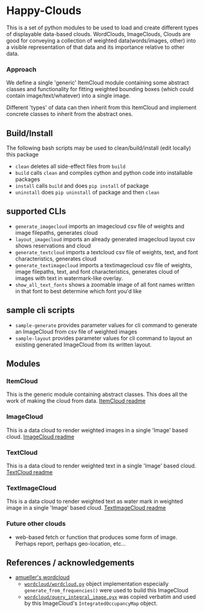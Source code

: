 # Happy-Clouds
This is a set of python modules to be used to load and create different types of displayable data-based clouds. WordClouds, ImageClouds, <other>Clouds are good for conveying a collection of weighted data(words/images, other) into a visible representation of that data and its importance relative to other data.

### Approach
We define a single 'generic' ItemCloud module containing some abstract classes and functionality for fitting weighted bounding boxes (which could contain image/text/whatever) into a single image.

Different 'types' of data can then inherit from this ItemCloud and implement concrete classes to inherit from the abstract ones. 

## Build/Install

The following bash scripts may be used to clean/build/install (edit locally) this package
- `clean`  deletes all side-effect files from `build`
- `build`  calls `clean` and compiles cython and python code into installable packages
- `install`  calls `build` and does `pip install` of package 
- `uninstall`  does `pip uninstall` of package and then `clean`

## supported CLIs
- `generate_imagecloud`  imports an imagecloud csv file of weights and image filepaths, generates cloud
- `layout_imagecloud` imports an already generated imagecloud layout csv shows reservations and cloud
- `generate_textcloud` imports a textcloud csv file of weights, text, and font characteristics, generates cloud
- `generate_textimagecloud` imports a textimagecloud csv file of weights, image filepaths, text, and font characteristics, generates cloud of images with text in watermark-like overlay.
- `show_all_text_fonts` shows a zoomable image of all font names written in that font to best determine which font you'd like

## sample cli scripts
- `sample-generate` provides parameter values for cli command to generate an ImageCloud from csv file of weighted images
- `sample-layout` provides parameter values for cli command to layout an existing generated ImageCloud from its written layout.

## Modules

### ItemCloud
This is the generic module containing abstract classes. This does all the work of making the cloud from data.
[ItemCloud readme](src/itemcloud/readme.md)

### ImageCloud
This is a data cloud to render weighted images in a single 'Image' based cloud.
[ImageCloud readme](src/imagecloud/readme.md)

### TextCloud
This is a data cloud to render weighted text in a single 'Image' based cloud.
[TextCloud readme](src/textcloud/readme.md)

### TextImageCloud
This is a data cloud to render weighted text as water mark in weighted image in a single 'Image' based cloud.
[TextImageCloud readme](src/textimagecloud/readme.md)


### Future other clouds
* web-based fetch or function that produces some form of image. Perhaps report, perhaps geo-location, etc...

## References / acknowledgements
- [amueller's wordcloud](https://github.com/amueller/word_cloud)
    - [`wordcloud/wordcloud.py`](https://github.com/amueller/word_cloud/blob/main/wordcloud/wordcloud.py) object implementation especially `generate_from_frequencies()` were used to build this ImageCloud
    - [`wordcloud/query_integral_image.pyx`](https://github.com/amueller/word_cloud/blob/main/wordcloud/query_integral_image.pyx) was copied verbatim and used by this ImageCloud's `IntegratedOccupancyMap` object.